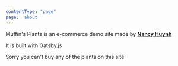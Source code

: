```yaml
---
contentType: "page"
page: 'about'
---
```

Muffin's Plants is an e-commerce demo site made by **[Nancy Huynh](https://nancyhuynh.com)**

It is built with Gatsby.js

Sorry you can't buy any of the plants on this site
